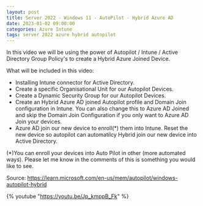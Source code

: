 ```yaml
---
layout: post
title: Server 2022 - Windows 11 - AutoPilot - Hybrid Azure AD
date: 2023-01-02 09:00:00
categories: Azure Intune
tags: server 2022 azure hybrid autopilot
---
```


In this video we will be using the power of Autopilot / Intune / Active Directory Group Policy's to create a Hybrid Azure Joined Device.

What will be included in this video:
- Installing Intune connector for Active Directory.
- Create a specific Organisational Unit for our Autopilot Devices.
- Create a Dynamic Security Group for our Autopilot Devices.
- Create an Hybrid Azure AD joined Autopilot profile and Domain Join configuration in Intune. You can also change this to Azure AD Joined and skip the Domain Join Configuration if you only want to Azure AD Join your devices.
- Azure AD join our new device to enroll(*) them into Intune. 
Reset the new device so autopilot can automatilcy Hybrid join our new device into Active Directory.

(*)You can enroll your devices into Auto Pilot in other (more automated ways). Please let me know in the comments of this is something you would like to see.

Source:
https://learn.microsoft.com/en-us/mem/autopilot/windows-autopilot-hybrid

{% youtube "https://youtu.be/Jp_kmppB_Fk" %}
